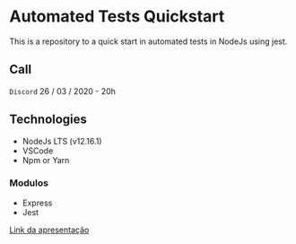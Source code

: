 # Automated Tests Quickstart

This is a repository to a quick start in automated tests in NodeJs using jest.

## Call

`Discord`
26 / 03 / 2020 - 20h

## Technologies

- NodeJs LTS (v12.16.1)
- VSCode
- Npm or Yarn

### Modulos

- Express
- Jest

[Link da apresentação](https://drive.google.com/open?id=1gHkyfyEC14vPjQtOeguhhvRAhmBkYTrL7sfPjkInuzA)

